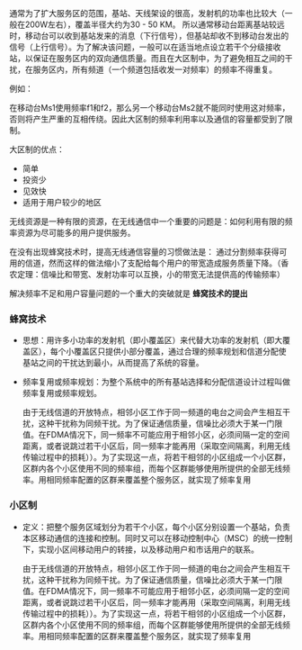 通常为了扩大服务区的范围，基站、天线架设的很高，发射机的功率也比较大（一般在200W左右），覆盖半径大约为30 - 50 KM。 所以通常移动台距离基站较远时，移动台可以收到基站发来的消息（下行信号），但基站却收不到移动台发出的信号（上行信号）。为了解决该问题，一般可以在适当地点设立若干个分级接收站，以保证在服务区内的双向通信质量。而且在大区制中，为了避免相互之间的干扰，在服务区内，所有频道（一个频道包括收发一对频率）的频率不得重复。

例如：

​	在移动台Ms1使用频率f1和f2，那么另一个移动台Ms2就不能同时使用这对频率，否则将产生严重的互相传绕。因此大区制的频率利用率以及通信的容量都受到了限制。

大区制的优点：

* 简单
* 投资少
* 见效快
* 适用于用户较少的地区

无线资源是一种有限的资源，在无线通信中一个重要的问题是：如何利用有限的频率资源为尽可能多的用户提供服务。

在没有出现蜂窝技术时，提高无线通信容量的习惯做法是： 通过分割频率获得可用的信道，然而这样的做法缩小了支配给每个用户的带宽造成服务质量下降。（香农定理：信噪比和带宽、发射功率可以互换，小的带宽无法提供高的传输频率）



解决频率不足和用户容量问题的一个重大的突破就是 **蜂窝技术的提出**

### 蜂窝技术

* 思想：用许多小功率的发射机（即小覆盖区）来代替大功率的发射机（即大覆盖区），每个小覆盖区只提供小部分覆盖，通过合理的频率规划和信道分配使基站之间的干扰达到最小，从而提高了系统的容量。

* 频率复用或频率规划：为整个系统中的所有基站选择和分配信道设计过程叫做频率复用或频率规划。

  由于无线信道的开放特点，相邻小区工作于同一频道的电台之间会产生相互干扰，这种干扰称为同频干扰。为了保证通信质量，信噪比必须大于某一门限值。在FDMA情况下，同一频率不可能应用于相邻小区，必须间隔一定的空间距离，或者说跳过若干小区后，同一频率才能再用（采取空间隔离，利用无线传输过程中的损耗））。为了实现这一点，将若干相邻的小区组成一个小区群，区群内各个小区使用不同的频率组，而每个区群能够使用所提供的全部无线频率。用相同频率配置的区群来覆盖整个服务区，就实现了频率复用

### 小区制

* 定义：把整个服务区域划分为若干个小区，每个小区分别设置一个基站，负责本区移动通信的连接和控制。同时又可以在移动控制中心（MSC）的统一控制下，实现小区间移动用户的转接，以及移动用户和市话用户的联系。

  由于无线信道的开放特点，相邻小区工作于同一频道的电台之间会产生相互干扰，这种干扰称为同频干扰。为了保证通信质量，信噪比必须大于某一门限值。在FDMA情况下，同一频率不可能应用于相邻小区，必须间隔一定的空间距离，或者说跳过若干小区后，同一频率才能再用（采取空间隔离，利用无线传输过程中的损耗））。为了实现这一点，将若干相邻的小区组成一个小区群，区群内各个小区使用不同的频率组，而每个区群能够使用所提供的全部无线频率。用相同频率配置的区群来覆盖整个服务区，就实现了频率复用
